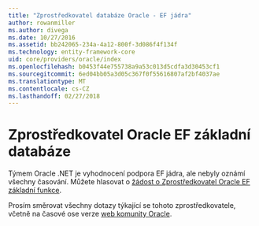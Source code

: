 ```yaml
---
title: "Zprostředkovatel databáze Oracle - EF jádra"
author: rowanmiller
ms.author: divega
ms.date: 10/27/2016
ms.assetid: bb242065-234a-4a12-800f-3d086f4f134f
ms.technology: entity-framework-core
uid: core/providers/oracle/index
ms.openlocfilehash: b0453f44e755738a9a53c013d5cdfa3d30453cf1
ms.sourcegitcommit: 6ed04bb05a3d05c367f0f55616807af2bf4037ae
ms.translationtype: MT
ms.contentlocale: cs-CZ
ms.lasthandoff: 02/27/2018
---
```

# <a name="oracle-ef-core-database-provider"></a>Zprostředkovatel Oracle EF základní databáze

Týmem Oracle .NET je vyhodnocení podpora EF jádra, ale nebyly oznámí všechny časování. Můžete hlasovat o [žádost o Zprostředkovatel Oracle EF základní funkce](https://apex.oracle.com/pls/apex/f?p=18357:39:105422858407495::NO::P39_ID:28241).

Prosím směrovat všechny dotazy týkající se tohoto zprostředkovatele, včetně na časové ose verze [web komunity Oracle](https://community.oracle.com/).
